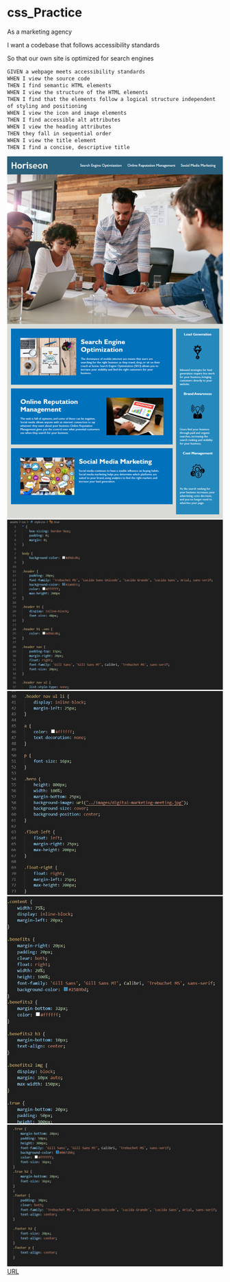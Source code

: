 # css_Practice

As a marketing agency

I want a codebase that follows accessibility standards

So that our own site is optimized for search engines
```
GIVEN a webpage meets accessibility standards
WHEN I view the source code
THEN I find semantic HTML elements
WHEN I view the structure of the HTML elements
THEN I find that the elements follow a logical structure independent of styling and positioning
WHEN I view the icon and image elements
THEN I find accessible alt attributes
WHEN I view the heading attributes
THEN they fall in sequential order
WHEN I view the title element
THEN I find a concise, descriptive title
```
![img](https://github.com/AnthonyDiBlasio/css_Practice/blob/main/01-html-css-git-homework-demo.png)
![img1](https://github.com/AnthonyDiBlasio/css_Practice/blob/main/stylsheet1.jpg)
![img2](https://github.com/AnthonyDiBlasio/css_Practice/blob/main/stylsheet2.jpg)
![img3](https://github.com/AnthonyDiBlasio/css_Practice/blob/main/stylsheet3.jpg)
![img4](https://github.com/AnthonyDiBlasio/css_Practice/blob/main/stylsheet4.jpg)
[URL](https://anthonydiblasio.github.io/css_Practice/)